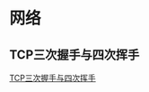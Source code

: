 <p id="网络"></p>

# 网络  


<p id="TCP三次握手与四次挥手"></p> 
 
## TCP三次握手与四次挥手  

[TCP三次握手与四次挥手](https://segmentfault.com/a/1190000039165592)
